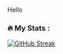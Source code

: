 <div>Hello</div>

### :fire: My Stats :
[![GitHub Streak](http://github-readme-streak-stats.herokuapp.com?user==LDZA01&theme=dark&background=000000)](https://git.io/streak-stats)
